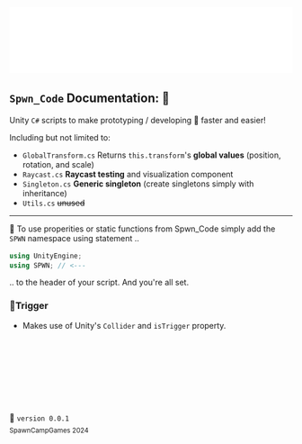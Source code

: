 ![SPWN_Code](https://github.com/SpawnCampGames/The-Kit/blob/main/Documentation/src/SPWN_Code.png)

## `Spwn_Code` Documentation: 📘

Unity `C#` scripts to make prototyping / developing 🚧 faster and easier!

Including but not limited to: 

- `GlobalTransform.cs`  Returns `this.transform`'s **global values** (position, rotation, and scale)
- `Raycast.cs`  **Raycast testing** and visualization component
- `Singleton.cs`  **Generic singleton** (create singletons simply with inheritance)
- `Utils.cs`  ~~unused~~

---
💬
To use properities or static functions from Spwn_Code simply add the `SPWN` namespace using statement ..
```cs
using UnityEngine;
using SPWN; // <---
```

.. to the header of your script. And you're all set.

### 📁Trigger
- Makes use of Unity's `Collider` and `isTrigger` property.


<!-- Start Whitespace /-->
&nbsp;  
&nbsp;  
&nbsp;  
&nbsp;  
&nbsp;  
&nbsp;  
&nbsp;  
<!-- End Whitespace /-->

📌 `version 0.0.1`  
<sub>SpawnCampGames 2024</sub>
